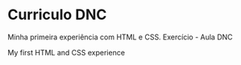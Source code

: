 # Curriculo DNC
 Minha primeira experiência com HTML e CSS. 
 Exercício - Aula DNC
 
 My first HTML and CSS experience
